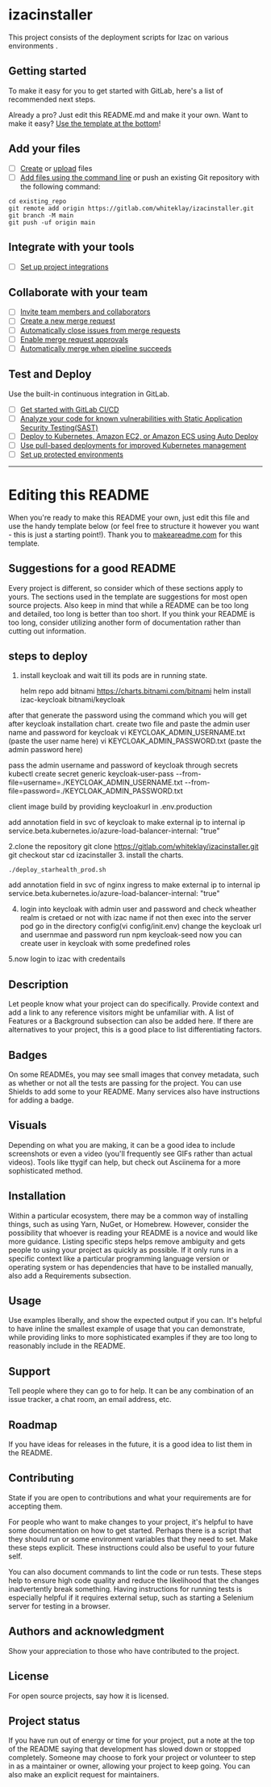 # izacinstaller

This project consists of the deployment scripts for Izac on various environments .

## Getting started

To make it easy for you to get started with GitLab, here's a list of recommended next steps.

Already a pro? Just edit this README.md and make it your own. Want to make it easy? [Use the template at the bottom](#editing-this-readme)!

## Add your files

- [ ] [Create](https://gitlab.com/-/experiment/new_project_readme_content:a4ec700e449d0f194a4a97e001f2c89b?https://docs.gitlab.com/ee/user/project/repository/web_editor.html#create-a-file) or [upload](https://gitlab.com/-/experiment/new_project_readme_content:a4ec700e449d0f194a4a97e001f2c89b?https://docs.gitlab.com/ee/user/project/repository/web_editor.html#upload-a-file) files
- [ ] [Add files using the command line](https://gitlab.com/-/experiment/new_project_readme_content:a4ec700e449d0f194a4a97e001f2c89b?https://docs.gitlab.com/ee/gitlab-basics/add-file.html#add-a-file-using-the-command-line) or push an existing Git repository with the following command:

```
cd existing_repo
git remote add origin https://gitlab.com/whiteklay/izacinstaller.git
git branch -M main
git push -uf origin main
```

## Integrate with your tools

- [ ] [Set up project integrations](https://gitlab.com/-/experiment/new_project_readme_content:a4ec700e449d0f194a4a97e001f2c89b?https://gitlab.com/whiteklay/izacinstaller/-/settings/integrations)

## Collaborate with your team

- [ ] [Invite team members and collaborators](https://gitlab.com/-/experiment/new_project_readme_content:a4ec700e449d0f194a4a97e001f2c89b?https://docs.gitlab.com/ee/user/project/members/)
- [ ] [Create a new merge request](https://gitlab.com/-/experiment/new_project_readme_content:a4ec700e449d0f194a4a97e001f2c89b?https://docs.gitlab.com/ee/user/project/merge_requests/creating_merge_requests.html)
- [ ] [Automatically close issues from merge requests](https://gitlab.com/-/experiment/new_project_readme_content:a4ec700e449d0f194a4a97e001f2c89b?https://docs.gitlab.com/ee/user/project/issues/managing_issues.html#closing-issues-automatically)
- [ ] [Enable merge request approvals](https://gitlab.com/-/experiment/new_project_readme_content:a4ec700e449d0f194a4a97e001f2c89b?https://docs.gitlab.com/ee/user/project/merge_requests/approvals/)
- [ ] [Automatically merge when pipeline succeeds](https://gitlab.com/-/experiment/new_project_readme_content:a4ec700e449d0f194a4a97e001f2c89b?https://docs.gitlab.com/ee/user/project/merge_requests/merge_when_pipeline_succeeds.html)

## Test and Deploy

Use the built-in continuous integration in GitLab.

- [ ] [Get started with GitLab CI/CD](https://gitlab.com/-/experiment/new_project_readme_content:a4ec700e449d0f194a4a97e001f2c89b?https://docs.gitlab.com/ee/ci/quick_start/index.html)
- [ ] [Analyze your code for known vulnerabilities with Static Application Security Testing(SAST)](https://gitlab.com/-/experiment/new_project_readme_content:a4ec700e449d0f194a4a97e001f2c89b?https://docs.gitlab.com/ee/user/application_security/sast/)
- [ ] [Deploy to Kubernetes, Amazon EC2, or Amazon ECS using Auto Deploy](https://gitlab.com/-/experiment/new_project_readme_content:a4ec700e449d0f194a4a97e001f2c89b?https://docs.gitlab.com/ee/topics/autodevops/requirements.html)
- [ ] [Use pull-based deployments for improved Kubernetes management](https://gitlab.com/-/experiment/new_project_readme_content:a4ec700e449d0f194a4a97e001f2c89b?https://docs.gitlab.com/ee/user/clusters/agent/)
- [ ] [Set up protected environments](https://gitlab.com/-/experiment/new_project_readme_content:a4ec700e449d0f194a4a97e001f2c89b?https://docs.gitlab.com/ee/ci/environments/protected_environments.html)

***

# Editing this README

When you're ready to make this README your own, just edit this file and use the handy template below (or feel free to structure it however you want - this is just a starting point!).  Thank you to [makeareadme.com](https://gitlab.com/-/experiment/new_project_readme_content:a4ec700e449d0f194a4a97e001f2c89b?https://www.makeareadme.com/) for this template.

## Suggestions for a good README
Every project is different, so consider which of these sections apply to yours. The sections used in the template are suggestions for most open source projects. Also keep in mind that while a README can be too long and detailed, too long is better than too short. If you think your README is too long, consider utilizing another form of documentation rather than cutting out information.

## steps to deploy
1. install keycloak and wait till its pods are in running state.

	helm repo add bitnami https://charts.bitnami.com/bitnami
	helm install izac-keycloak bitnami/keycloak

after that generate the password using the command which you will get after keycloak installation chart.
create two file and paste the admin user name and password for keycloak
	vi KEYCLOAK_ADMIN_USERNAME.txt  (paste the user name here)
	vi KEYCLOAK_ADMIN_PASSWORD.txt  (paste the admin password here)

pass the admin username and password of keycloak through secrets
  	kubectl create secret generic keycloak-user-pass --from-file=username=./KEYCLOAK_ADMIN_USERNAME.txt --from-file=password=./KEYCLOAK_ADMIN_PASSWORD.txt

client image build by providing keycloakurl in .env.production

add annotation field in svc of keycloak to make external ip to internal ip
 	service.beta.kubernetes.io/azure-load-balancer-internal: "true"

2.clone the repository
	git clone https://gitlab.com/whiteklay/izacinstaller.git
	git checkout star
	cd izacinstaller
3. install the charts.
   

	./deploy_starhealth_prod.sh
add annotation field in svc of nginx ingress to make external ip to internal ip
 	service.beta.kubernetes.io/azure-load-balancer-internal: "true"

4. login into keycloak with admin user and password 
and check wheather realm is cretaed or not with izac name
if not then 
	exec into the server pod
	go in the directory config(vi config/init.env)
	change the keycloak url and usernmae and password
	run npm keycloak-seed
now
	you can create user in keycloak with some predefined roles

5.now login  to  izac with credentails 

## Description
Let people know what your project can do specifically. Provide context and add a link to any reference visitors might be unfamiliar with. A list of Features or a Background subsection can also be added here. If there are alternatives to your project, this is a good place to list differentiating factors.

## Badges
On some READMEs, you may see small images that convey metadata, such as whether or not all the tests are passing for the project. You can use Shields to add some to your README. Many services also have instructions for adding a badge.

## Visuals
Depending on what you are making, it can be a good idea to include screenshots or even a video (you'll frequently see GIFs rather than actual videos). Tools like ttygif can help, but check out Asciinema for a more sophisticated method.

## Installation
Within a particular ecosystem, there may be a common way of installing things, such as using Yarn, NuGet, or Homebrew. However, consider the possibility that whoever is reading your README is a novice and would like more guidance. Listing specific steps helps remove ambiguity and gets people to using your project as quickly as possible. If it only runs in a specific context like a particular programming language version or operating system or has dependencies that have to be installed manually, also add a Requirements subsection.

## Usage
Use examples liberally, and show the expected output if you can. It's helpful to have inline the smallest example of usage that you can demonstrate, while providing links to more sophisticated examples if they are too long to reasonably include in the README.

## Support
Tell people where they can go to for help. It can be any combination of an issue tracker, a chat room, an email address, etc.

## Roadmap
If you have ideas for releases in the future, it is a good idea to list them in the README.

## Contributing
State if you are open to contributions and what your requirements are for accepting them.

For people who want to make changes to your project, it's helpful to have some documentation on how to get started. Perhaps there is a script that they should run or some environment variables that they need to set. Make these steps explicit. These instructions could also be useful to your future self.

You can also document commands to lint the code or run tests. These steps help to ensure high code quality and reduce the likelihood that the changes inadvertently break something. Having instructions for running tests is especially helpful if it requires external setup, such as starting a Selenium server for testing in a browser.

## Authors and acknowledgment
Show your appreciation to those who have contributed to the project.

## License
For open source projects, say how it is licensed.

## Project status
If you have run out of energy or time for your project, put a note at the top of the README saying that development has slowed down or stopped completely. Someone may choose to fork your project or volunteer to step in as a maintainer or owner, allowing your project to keep going. You can also make an explicit request for maintainers.

